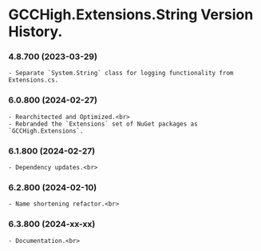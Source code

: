 ﻿# GCCHigh.Extensions.String Version History.

### **4.8.700 (2023-03-29)**<br>
	- Separate `System.String` class for logging functionality from Extensions.cs.

### **6.0.800 (2024-02-27)**<br>
	- Rearchitected and Optimized.<br>
	- Rebranded the `Extensions` set of NuGet packages as `GCCHigh.Extensions`.

### **6.1.800 (2024-02-27)**<br>
	- Dependency updates.<br>

### **6.2.800 (2024-02-10)**<br>
	- Name shortening refactor.<br>

### **6.3.800 (2024-xx-xx)**<br>
	- Documentation.<br>
